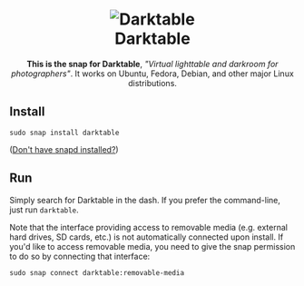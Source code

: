 <h1 align="center">
  <img src="https://raw.githubusercontent.com/kyrofa/darktable-snap/master/snap/gui/logo.png" alt="Darktable">
  <br />
  Darktable
</h1>

<p align="center"><b>This is the snap for Darktable</b>, <i>"Virtual lighttable and darkroom for photographers"</i>. It works on Ubuntu, Fedora, Debian, and other major Linux
distributions.</p>

<!-- Uncomment and modify this when you are provided a build status badge
<p align="center">
<a href="https://build.snapcraft.io/user/snapcrafters/fork-and-rename-me"><img src="https://build.snapcraft.io/badge/snapcrafters/fork-and-rename-me.svg" alt="Snap Status"></a>
</p>
-->

## Install

    sudo snap install darktable

([Don't have snapd installed?](https://snapcraft.io/docs/core/install))

<!-- Uncomment and modify this when you have a screenshot
![my-snap-name](screenshot.png?raw=true "my-snap-name")
-->

## Run

Simply search for Darktable in the dash. If you prefer the command-line, just run `darktable`.

Note that the interface providing access to removable media (e.g. external
hard drives, SD cards, etc.) is not automatically connected upon install. If
you'd like to access removable media, you need to give the snap permission to
do so by connecting that interface:

    sudo snap connect darktable:removable-media
